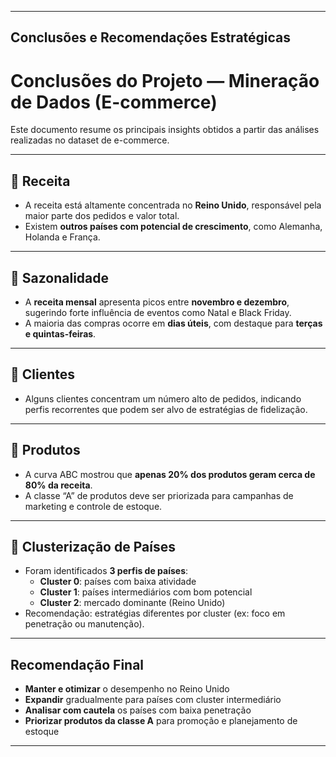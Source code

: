 
---

##  **Conclusões e Recomendações Estratégicas**


#  Conclusões do Projeto — Mineração de Dados (E-commerce)

Este documento resume os principais insights obtidos a partir das análises realizadas no dataset de e-commerce.

---

## 🔹 Receita

- A receita está altamente concentrada no **Reino Unido**, responsável pela maior parte dos pedidos e valor total.
- Existem **outros países com potencial de crescimento**, como Alemanha, Holanda e França.

---

## 🔹 Sazonalidade

- A **receita mensal** apresenta picos entre **novembro e dezembro**, sugerindo forte influência de eventos como Natal e Black Friday.
- A maioria das compras ocorre em **dias úteis**, com destaque para **terças e quintas-feiras**.

---

## 🔹 Clientes

- Alguns clientes concentram um número alto de pedidos, indicando perfis recorrentes que podem ser alvo de estratégias de fidelização.

---

## 🔹 Produtos

- A curva ABC mostrou que **apenas 20% dos produtos geram cerca de 80% da receita**.
- A classe “A” de produtos deve ser priorizada para campanhas de marketing e controle de estoque.

---

## 🔹 Clusterização de Países

- Foram identificados **3 perfis de países**:
  - **Cluster 0**: países com baixa atividade
  - **Cluster 1**: países intermediários com bom potencial
  - **Cluster 2**: mercado dominante (Reino Unido)
- Recomendação: estratégias diferentes por cluster (ex: foco em penetração ou manutenção).

---

##  Recomendação Final

- **Manter e otimizar** o desempenho no Reino Unido
- **Expandir** gradualmente para países com cluster intermediário
- **Analisar com cautela** os países com baixa penetração
- **Priorizar produtos da classe A** para promoção e planejamento de estoque

---
